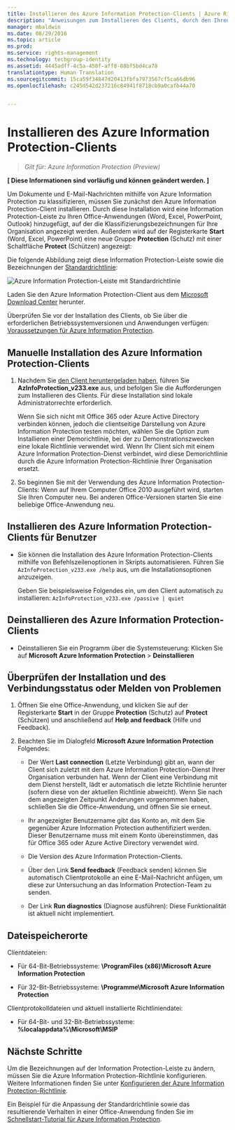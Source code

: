 ```yaml
---
title: Installieren des Azure Information Protection-Clients | Azure Rights Management
description: "Anweisungen zum Installieren des Clients, durch den Ihren Office-Anwendungen eine Information Protection-Leiste hinzugefügt wird, damit Sie Klassifizierungsbezeichnungen für Ihre Dokumente und E-Mails auswählen können."
manager: mbaldwin
ms.date: 08/29/2016
ms.topic: article
ms.prod: 
ms.service: rights-management
ms.technology: techgroup-identity
ms.assetid: 4445adff-4c5a-450f-aff8-88bf5bd4ca78
translationtype: Human Translation
ms.sourcegitcommit: 15ca59f34847d20413fbfa7973567cf5ca66db96
ms.openlocfilehash: c245d542d237216c84941f8718cb9a0cafb44a70


---
```


# Installieren des Azure Information Protection-Clients

>*Gilt für: Azure Information Protection (Preview)*

**[ Diese Informationen sind vorläufig und können geändert werden. ]**

Um Dokumente und E-Mail-Nachrichten mithilfe von Azure Information Protection zu klassifizieren, müssen Sie zunächst den Azure Information Protection-Client installieren. Durch diese Installation wird eine Information Protection-Leiste zu Ihren Office-Anwendungen (Word, Excel, PowerPoint, Outlook) hinzugefügt, auf der die Klassifizierungsbezeichnungen für Ihre Organisation angezeigt werden. Außerdem wird auf der Registerkarte **Start** (Word, Excel, PowerPoint) eine neue Gruppe **Protection** (Schutz) mit einer Schaltfläche **Protect** (Schützen) angezeigt:

Die folgende Abbildung zeigt diese Information Protection-Leiste sowie die Bezeichnungen der [Standardrichtlinie](configure-policy-default.md):

![Azure Information Protection-Leiste mit Standardrichtlinie](../media/info-protect-bar-default.png)

Laden Sie den Azure Information Protection-Client aus dem [Microsoft Download Center](https://www.microsoft.com/en-us/download/details.aspx?id=53018) herunter.

Überprüfen Sie vor der Installation des Clients, ob Sie über die erforderlichen Betriebssystemversionen und Anwendungen verfügen: [Voraussetzungen für Azure Information Protection](requirements-azure-infoprotect.md).


## Manuelle Installation des Azure Information Protection-Clients

1. Nachdem Sie [den Client heruntergeladen haben](https://www.microsoft.com/en-us/download/details.aspx?id=53018), führen Sie **AzInfoProtection_v233.exe** aus, und befolgen Sie die Aufforderungen zum Installieren des Clients. Für diese Installation sind lokale Administratorrechte erforderlich.

    Wenn Sie sich nicht mit Office 365 oder Azure Active Directory verbinden können, jedoch die clientseitige Darstellung von Azure Information Protection testen möchten, wählen Sie die Option zum Installieren einer Demorichtlinie, bei der zu Demonstrationszwecken eine lokale Richtlinie verwendet wird. Wenn Ihr Client sich mit einem Azure Information Protection-Dienst verbindet, wird diese Demorichtlinie durch die Azure Information Protection-Richtlinie Ihrer Organisation ersetzt. 

2. So beginnen Sie mit der Verwendung des Azure Information Protection-Clients: Wenn auf Ihrem Computer Office 2010 ausgeführt wird, starten Sie Ihren Computer neu. Bei anderen Office-Versionen starten Sie eine beliebige Office-Anwendung neu.

## Installieren des Azure Information Protection-Clients für Benutzer

- Sie können die Installation des Azure Information Protection-Clients mithilfe von Befehlszeilenoptionen in Skripts automatisieren. Führen Sie `AzInfoProtection_v233.exe /help` aus, um die Installationsoptionen anzuzeigen.

    Geben Sie beispielsweise Folgendes ein, um den Client automatisch zu installieren: `AzInfoProtection_v233.exe /passive | quiet`


## Deinstallieren des Azure Information Protection-Clients

- Deinstallieren Sie ein Programm über die Systemsteuerung: Klicken Sie auf **Microsoft Azure Information Protection** > **Deinstallieren**

## Überprüfen der Installation und des Verbindungsstatus oder Melden von Problemen

1. Öffnen Sie eine Office-Anwendung, und klicken Sie auf der Registerkarte **Start** in der Gruppe **Protection** (Schutz) auf **Protect** (Schützen) und anschließend auf **Help and feedback** (Hilfe und Feedback).

2. Beachten Sie im Dialogfeld **Microsoft Azure Information Protection** Folgendes:

    - Der Wert **Last connection** (Letzte Verbindung) gibt an, wann der Client sich zuletzt mit dem Azure Information Protection-Dienst Ihrer Organisation verbunden hat. Wenn der Client eine Verbindung mit dem Dienst herstellt, lädt er automatisch die letzte Richtlinie herunter (sofern diese von der aktuellen Richtlinie abweicht). Wenn Sie nach dem angezeigten Zeitpunkt Änderungen vorgenommen haben, schließen Sie die Office-Anwendung, und öffnen Sie sie erneut.

    - Ihr angezeigter Benutzername gibt das Konto an, mit dem Sie gegenüber Azure Information Protection authentifiziert werden. Dieser Benutzername muss mit einem Konto übereinstimmen, das für Office 365 oder Azure Active Directory verwendet wird.

    - Die Version des Azure Information Protection-Clients.

    - Über den Link **Send feedback** (Feedback senden) können Sie automatisch Clientprotokolle an eine E-Mail-Nachricht anfügen, um diese zur Untersuchung an das Information Protection-Team zu senden.

    - Der Link **Run diagnostics** (Diagnose ausführen): Diese Funktionalität ist aktuell nicht implementiert.

## Dateispeicherorte

Clientdateien:   

- Für 64-Bit-Betriebssysteme: **\ProgramFiles (x86)\Microsoft Azure Information Protection**

- Für 32-Bit-Betriebssysteme: **\Programme\Microsoft Azure Information Protection**

Clientprotokolldateien und aktuell installierte Richtliniendatei:

- Für 64-Bit- und 32-Bit-Betriebssysteme: **%localappdata%\Microsoft\MSIP**


## Nächste Schritte

Um die Bezeichnungen auf der Information Protection-Leiste zu ändern, müssen Sie die Azure Information Protection-Richtlinie konfigurieren. Weitere Informationen finden Sie unter [Konfigurieren der Azure Information Protection-Richtlinie](configure-policy.md).

Ein Beispiel für die Anpassung der Standardrichtlinie sowie das resultierende Verhalten in einer Office-Anwendung finden Sie im [Schnellstart-Tutorial für Azure Information Protection](infoprotect-quick-start-tutorial.md). 



<!--HONumber=Aug16_HO5-->


